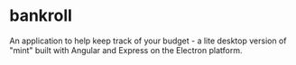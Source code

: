 # bankroll

An application to help keep track of your budget - a lite desktop version of "mint" built with Angular and Express on the Electron platform.